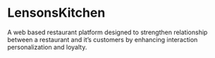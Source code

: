 # LensonsKitchen
A web based restaurant platform designed to strengthen relationship between a restaurant and it’s customers by enhancing interaction personalization and loyalty.

